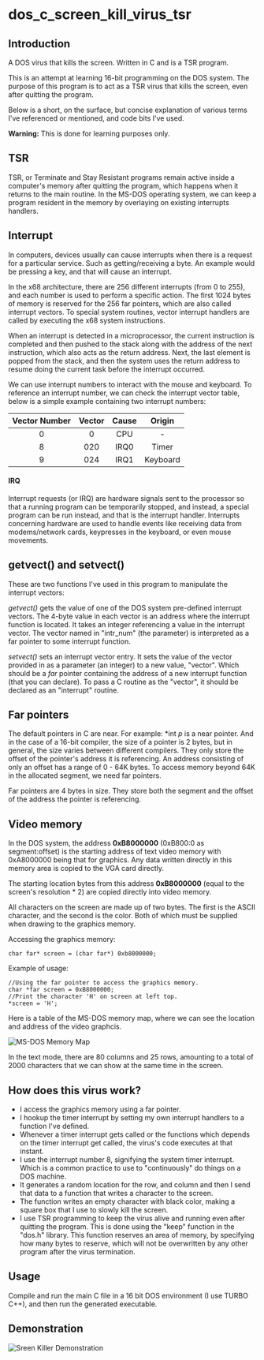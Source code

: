 # dos_c_screen_kill_virus_tsr

## Introduction

A DOS virus that kills the screen. Written in C and is a TSR program.

This is an attempt at learning 16-bit programming on the DOS system. The purpose of this program is to act as a TSR virus that kills the screen, even after quitting the program.

Below is a short, on the surface, but concise explanation of various terms I've referenced or mentioned, and code bits I've used.

**Warning:** This is done for learning purposes only.


## TSR

TSR, or Terminate and Stay Resistant programs remain active inside a computer's memory after quitting the program, which happens when it returns to the main routine. In the MS-DOS operating system, we can keep a program resident in the memory by overlaying on existing interrupts handlers.


## Interrupt

In computers, devices usually can cause interrupts when there is a request for a particular service. Such as getting/receiving a byte. An example would be pressing a key, and that will cause an interrupt. 

In the x68 architecture, there are 256 different interrupts (from 0 to 255), and each number is used to perform a specific action. The first 1024 bytes of memory is reserved for the 256 far pointers, which are also called interrupt vectors. To special system routines, vector interrupt handlers are called by executing the x68 system instructions.

When an interrupt is detected in a microprocessor, the current instruction is completed and then pushed to the stack along with the address of the next instruction, which also acts as the return address. Next, the last element is popped from the stack, and then the system uses the return address to resume doing the current task before the interrupt occurred. 

We can use interrupt numbers to interact with the mouse and keyboard. To reference an interrupt number, we can check the interrupt vector table, below is a simple example containing two interrupt numbers:

| Vector Number | Vector | Cause | Origin |
| :---: | :---: | :---: | :---: |
| 0 | 0 | CPU | - |
| 8 | 020 | IRQ0 | Timer |
| 9 | 024 | IRQ1 | Keyboard |


#### IRQ

Interrupt requests (or IRQ) are hardware signals sent to the processor so that a running program can be temporarily stopped, and instead, a special program can be run instead, and that is the interrupt handler. Interrupts concerning hardware are used to handle events like receiving data from modems/network cards, keypresses in the keyboard, or even mouse movements.


## getvect() and setvect()

These are two functions I've used in this program to manipulate the interrupt vectors:

*getvect()* gets the value of one of the DOS system pre-defined interrupt vectors. The 4-byte value in each vector is an address where the interrupt function is located. It takes an integer referencing a value in the interrupt vector. The vector named in "intr_num" (the parameter) is interpreted as a far pointer to some interrupt function.

*setvect()* sets an interrupt vector entry. It sets the value of the vector provided in as a parameter (an integer) to a new value, "vector". Which should be a *far* pointer containing the address of a new interrupt function (that you can declare). To pass a C routine as the "vector", it should be declared as an "interrupt" routine.


## Far pointers

The default pointers in C are near. For example: *int *p* is a near pointer. And in the case of a 16-bit compiler, the size of a pointer is 2 bytes, but in general, the size varies between different compilers. They only store the offset of the pointer's address it is referencing. An address consisting of only an offset has a range of 0 - 64K bytes. To access memory beyond 64K in the allocated segment, we need far pointers.

Far pointers are 4 bytes in size. They store both the segment and the offset of the address the pointer is referencing.


## Video memory

In the DOS system, the address **0xB8000000** (0xB800:0 as segment:offset) is the starting address of text video memory with 0xA8000000 being that for graphics. Any data written directly in this memory area is copied to the VGA card directly.

The starting location bytes from this address **0xB8000000** (equal to the screen's resolution * 2) are copied directly into video memory.

All characters on the screen are made up of two bytes. The first is the ASCII character, and the second is the color. Both of which must be supplied when drawing to the graphics memory.


Accessing the graphics memory:
```
char far* screen = (char far*) 0xb8000000; 
```

Example of usage:
```
//Using the far pointer to access the graphics memory.
char *far screen = 0xB8000000;
//Print the character 'H' on screen at left top.
*screen = 'H'; 
```

Here is a table of the MS-DOS memory map, where we can see the location and address of the video graphcis.

![MS-DOS Memory Map](https://user-images.githubusercontent.com/40869908/94881806-3eae9d80-045e-11eb-97a0-891a1f87ad1d.JPG)

In the text mode, there are 80 columns and 25 rows, amounting to a total of 2000 characters that we can show at the same time in the screen.


## How does this virus work?

* I access the graphics memory using a far pointer.
* I hookup the timer interrupt by setting my own interrupt handlers to a function I've defined.
* Whenever a timer interrupt gets called or the functions which depends on the timer interrupt get called, the virus's code executes at that instant.
* I use the interrupt number 8, signifying the system timer interrupt. Which is a common practice to use to "continuously" do things on a DOS machine.
* It generates a random location for the row, and column and then I send that data to a function that writes a character to the screen.
* The function writes an empty character with black color, making a square box that I use to slowly kill the screen.
* I use TSR programming to keep the virus alive and running even after quitting the program. This is done using the "keep" function in the "dos.h" library. This function reserves an area of memory, by specifying how many bytes to reserve, which will not be overwritten by any other program after the virus termination.

## Usage

Compile and run the main C file in a 16 bit DOS environment (I use TURBO C++), and then run the generated executable.

## Demonstration

![Sreen Killer Demonstration](https://user-images.githubusercontent.com/40869908/94887791-1e3b0f00-046f-11eb-8a04-6121b6fd060b.gif)
